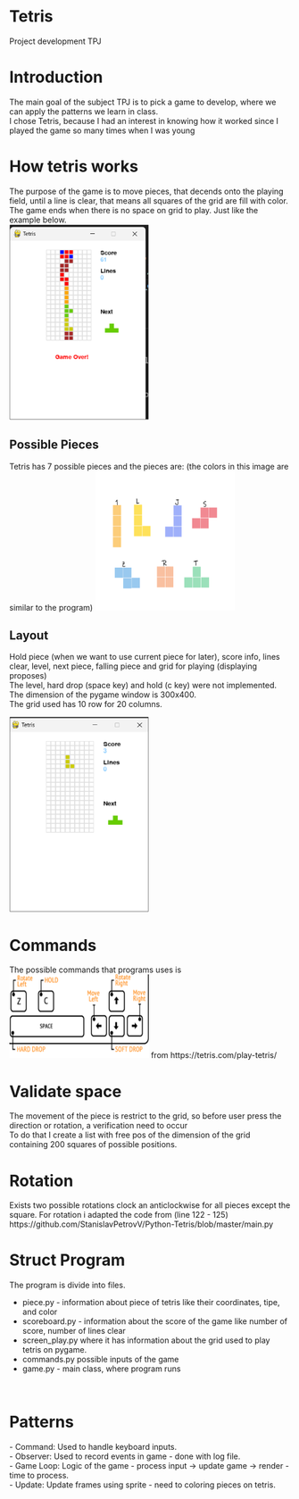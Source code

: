<h1>Tetris</h1>
Project development TPJ 

<h1>Introduction</h1>
The main goal of the subject TPJ is to pick a game to develop, where we can apply the patterns we learn in class. <br>
I chose Tetris, because I had an interest in knowing how it worked since I played the game so many times when I was young

<h1>How tetris works</h1>
The purpose of the game is to move pieces, that decends onto the playing field, until a line is clear, that means all squares of the grid are fill with color. <br>
The game ends when there is no space on grid to play. Just like the example below. <br>
<img src = "./gameover.png" width="250" height="350">

<h2>Possible Pieces</h2>
Tetris has 7 possible pieces and the pieces are: (the colors in this image are similar to the program)
<img src="./pieces.png" width="250" height="250">

<h2>Layout</h2>
Hold piece (when we want to use current piece for later), score info, lines clear, level, next piece, falling piece and grid for playing (displaying proposes) <br>
The level, hard drop (space key) and hold (c key) were not implemented.<br>
The dimension of the pygame window is 300x400.<br>
The grid used has 10 row for 20 columns.<br>

<img src="./layout.png" width="250" height="350">  <br>


<h1>Commands</h1>
The possible commands that programs uses is 
<img src="./commands.png" width="250" height="150">
from https://tetris.com/play-tetris/


<h1>Validate space</h1>
The movement of the piece is restrict to the grid, so before user press the direction or rotation, a verification need to occur <br> 
To do that I create a list with free pos of the dimension of the grid containing 200 squares of possible positions.

<h1>Rotation</h1>
Exists two possible rotations clock an anticlockwise for all pieces except the square.  
For rotation i adapted the code from (line 122 - 125)
https://github.com/StanislavPetrovV/Python-Tetris/blob/master/main.py

<h1>Struct Program</h1>
The program is divide into files. <br>
<ul>
  <li>piece.py - information about piece of tetris like their coordinates, tipe, and color </li> 
  <li>scoreboard.py - information about the score of the game like number of score, number of lines clear</li> 
  <li>screen_play.py where it has information about the grid used to play tetris on pygame.</li> 
  <li>commands.py possible inputs of the game</li>
  <li>game.py - main class, where program runs</li>
 </ul>
<br>

<h1>Patterns</h1>
- Command: Used to handle keyboard inputs. <br>
- Observer: Used to record events in game - done with log file. <br>
- Game Loop: Logic of the game - process input -> update game -> render - time to process. <br>
- Update: Update frames using sprite - need to coloring pieces on tetris.  <br>
